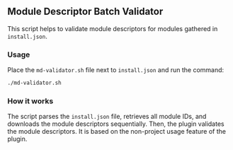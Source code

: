 ## Module Descriptor Batch Validator
This script helps to validate module descriptors for modules gathered in `install.json`.

### Usage
Place the `md-validator.sh` file next to `install.json` and run the command:
```bash
./md-validator.sh
```

### How it works
The script parses the `install.json` file, retrieves all module IDs, and downloads the module descriptors sequentially. Then, the plugin validates the module descriptors. It is based on the non-project usage feature of the plugin.
